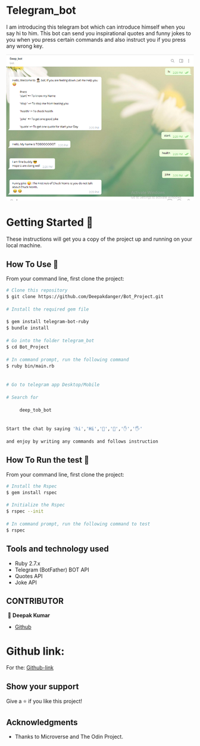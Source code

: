 # Telegram_bot

I am introducing this telegram bot which can introduce himself when you say hi to him. This bot can send you inspirational quotes and funny jokes to you when you press certain commands and also instruct you if you press any wrong key. 


![screenshot](./lib/Capture.PNG)


# Getting Started 🚀

These instructions will get you a copy of the project up and running on your local machine.


## How To Use 🔧

From your command line, first clone the project:

```bash
# Clone this repository
$ git clone https://github.com/Deepakdanger/Bot_Project.git

# Install the required gem file

$ gem install telegram-bot-ruby
$ bundle install

# Go into the folder telegram_bot
$ cd Bot_Project

# In command prompt, run the following command
$ ruby bin/main.rb


# Go to telegram app Desktop/Mobile

# Search for
     
     deep_tob_bot

  
Start the chat by saying 'hi','Hi','🤚','👋','✋','🖐'

and enjoy by writing any commands and follows instruction
```



## How To Run the test 🔧

From your command line, first clone the project:

```bash
# Install the Rspec
$ gem install rspec

# Initialize the Rspec
$ rspec --init

# In command prompt, run the following command to test
$ rspec

```


## Tools and technology used

- Ruby 2.7.x
- Telegram (BotFather) BOT API
- Quotes API
- Joke API


## CONTRIBUTOR

​
👤 **Deepak Kumar**

- [Github](https://github.com/Deepakdanger)




# Github link:

For the: [Github-link](https://github.com/Deepakdanger/Bot_Project)


## Show your support

Give a ⭐️ if you like this project!

## Acknowledgments

- Thanks to Microverse and The Odin Project.
